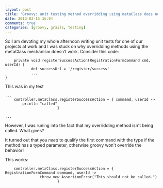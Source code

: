 ```yaml
---
layout: post
title: "Groovy: unit testing method overridding using metaClass does not work"
date: 2013-02-15 16:04
comments: true
categories: [groovy, grails, testing]
---
```

So I am devoting my whole afternoon writing unit tests for one of our projects at work and I was stuck on why overridding methods using the metaClass mechanism doesn't work. Consider this code:
```
	private void registerSuccessAction(RegistrationFormCommand cmd, userId) {
			def successUrl = '/register/success'
			...
}
```
This was in my test

```
...
	controller.metaClass.registerSuccessAction = { command, userId ->
		println "called"
						}

...
```

However, I was runing into the fact that my overridding method isn't being called. What gives?

It turned out that you *need* to qualify the first command with the type if the method has a typed parameter, otherwise groovy won't override the behavior!

This works:

```
	controller.metaClass.registerSuccessAction = { RegistrationFormCommand command, userId ->
				throw new AssertionError("This should not be called.")
						}

````



